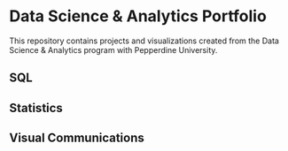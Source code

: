 # Data Science & Analytics Portfolio
This repository contains projects and visualizations created from the Data Science & Analytics program with Pepperdine University.

## SQL

## Statistics

## Visual Communications
